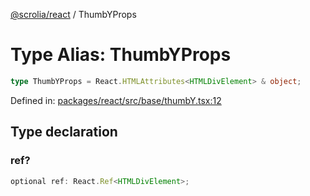 [@scrolia/react](../README.md) / ThumbYProps

# Type Alias: ThumbYProps

```ts
type ThumbYProps = React.HTMLAttributes<HTMLDivElement> & object;
```

Defined in: [packages/react/src/base/thumbY.tsx:12](https://github.com/alpheustangs/scrolia/blob/6e40d863f64abf882be181a26502e5d480dddfc9/packages/react/src/base/thumbY.tsx#L12)

## Type declaration

### ref?

```ts
optional ref: React.Ref<HTMLDivElement>;
```

